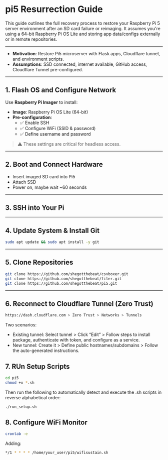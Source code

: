 # pi5 Resurrection Guide

This guide outlines the full recovery process to restore your Raspberry Pi 5 server environment after an SD card failure or reimaging. It assumes you're using a 64-bit Raspberry Pi OS Lite and storing app data/configs externally or in remote repositories.

---

- **Motivation**: Restore Pi5 microserver with Flask apps, Cloudflare tunnel, and environment scripts.
- **Assumptions**: SSD connected, internet available, GitHub access, Cloudflare Tunnel pre-configured.

---

## 1. Flash OS and Configure Network

Use **Raspberry Pi Imager** to install:

- **Image**: Raspberry Pi OS Lite (64-bit)
- **Pre-configuration**:
  - ✅ Enable SSH
  - ✅ Configure WiFi (SSID & password)
  - ✅ Define username and password

> ⚠️ These settings are critical for headless access.

---

## 2. Boot and Connect Hardware

- Insert imaged SD card into Pi5
- Attach SSD 
- Power on, maybe wait ~60 seconds

---

## 3. SSH into Your Pi

---

## 4. Update System & Install Git

```bash
sudo apt update && sudo apt install -y git
```
---

## 5. Clone Repositories

```bash
git clone https://github.com/shegotthebeat/csvboxer.git
git clone https://github.com/shegotthebeat/filer.git
git clone https://github.com/shegotthebeat/pi5.git
```
---

## 6. Reconnect to Cloudflare Tunnel (Zero Trust)

```bash
https://dash.cloudflare.com > Zero Trust > Networks > Tunnels
```

Two scenarios:
* Existing tunnel: Select tunnel > Click “Edit” > Follow steps to install package, authenticate with token, and configure as a service.
* New tunnel: Create it > Define public hostnames/subdomains > Follow the auto-generated instructions.

## 7. RUn Setup Scripts

```bash
cd pi5
chmod +x *.sh
```
Then run the following to automatically detect and execute the .sh scripts in reverse alphabetical order:

```bash
./run_setup.sh
```

## 8. Configure WiFi Monitor
 
 ```bash
crontab -e
```
Adding: 
```bash
*/1 * * * * /home/your_user/pi5/wifisustain.sh
```
